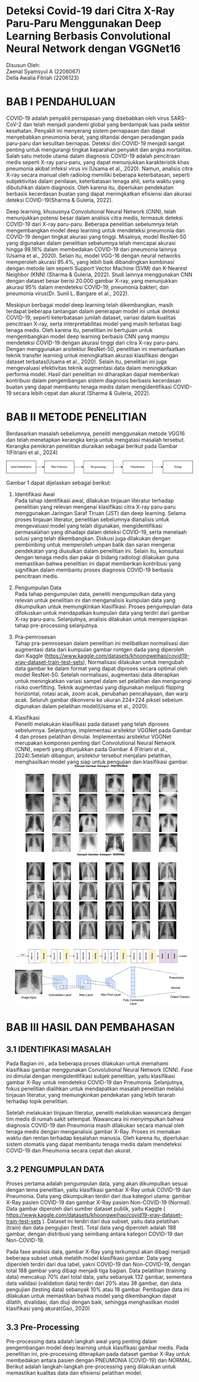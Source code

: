 # Deteksi Covid-19 dari Citra X-Ray Paru-Paru Menggunakan Deep Learning Berbasis Convolutional Neural Network dengan VGGNet16

Disusun Oleh: <br>
Zaenal Syamsyul A (2206067)<br>
Della Awalia Fitriah (2206123)<br>

# BAB I PENDAHULUAN <br>
COVID-19 adalah penyakit pernapasan yang disebabkan oleh virus SARS-CoV-2 dan telah menjadi pandemi global yang berdampak luas pada sektor kesehatan. Penyakit ini menyerang sistem pernapasan dan dapat menyebabkan pneumonia berat, yang ditandai dengan peradangan pada paru-paru dan kesulitan bernapas. Deteksi dini COVID-19 menjadi sangat penting untuk mengurangi tingkat keparahan penyakit dan angka mortalitas. Salah satu metode utama dalam diagnosis COVID-19 adalah pencitraan medis seperti X-ray paru-paru, yang dapat menunjukkan karakteristik khas pneumonia akibat infeksi virus ini (Usama et al., 2020). Namun, analisis citra X-ray secara manual oleh radiolog memiliki beberapa keterbatasan, seperti subjektivitas dalam penilaian, keterbatasan tenaga ahli, serta waktu yang dibutuhkan dalam diagnosis. Oleh karena itu, diperlukan pendekatan berbasis kecerdasan buatan yang dapat meningkatkan efisiensi dan akurasi deteksi COVID-19(Sharma & Guleria, 2022).<br>

Deep learning, khususnya Convolutional Neural Network (CNN), telah menunjukkan potensi besar dalam analisis citra medis, termasuk deteksi COVID-19 dari X-ray paru-paru. Beberapa penelitian sebelumnya telah mengembangkan model deep learning untuk mendeteksi pneumonia dan COVID-19 dengan tingkat akurasi yang tinggi. Misalnya, model ResNet-50 yang digunakan dalam penelitian sebelumnya telah mencapai akurasi hingga 98.18% dalam membedakan COVID-19 dari pneumonia lainnya (Usama et al., 2020). Selain itu, model VGG-16 dengan neural networks memperoleh akurasi 95.4%, yang lebih baik dibandingkan kombinasi dengan metode lain seperti Support Vector Machine (SVM) dan K-Nearest Neighbor (KNN) (Sharma & Guleria, 2022). Studi lainnya menggunakan CNN dengan dataset besar berisi 20.000 gambar X-ray, yang menunjukkan akurasi 95% dalam mendeteksi COVID-19, pneumonia bakteri, dan pneumonia virus(Dr. Sunil L. Bangare et al., 2022). <br>

Meskipun berbagai model deep learning telah dikembangkan, masih terdapat beberapa tantangan dalam penerapan model ini untuk deteksi COVID-19, seperti keterbatasan jumlah dataset, variasi dalam kualitas pencitraan X-ray, serta interpretabilitas model yang masih terbatas bagi tenaga medis. Oleh karena itu, penelitian ini bertujuan untuk mengembangkan model deep learning berbasis CNN yang mampu mendeteksi COVID-19 dengan akurasi tinggi dari citra X-ray paru-paru. Dengan menggunakan arsitektur ResNet-50, penelitian ini memanfaatkan teknik transfer learning untuk meningkatkan akurasi klasifikasi dengan dataset terbatas(Usama et al., 2020). Selain itu, penelitian ini juga mengevaluasi efektivitas teknik augmentasi data dalam meningkatkan performa model. Hasil dari penelitian ini diharapkan dapat memberikan kontribusi dalam pengembangan sistem diagnosis berbasis kecerdasan buatan yang dapat membantu tenaga medis dalam mengidentifikasi COVID-19 secara lebih cepat dan akurat (Sharma & Guleria, 2022). <br>

# BAB II METODE PENELITIAN <br>
Berdasarkan masalah sebelumnya, peneliti menggunakan metode VGG16 dan telah menetapkan kerangka kerja untuk mengatasi masalah tersebut. Kerangka pemikiran penelitian diuraikan sebagai berikut pada Gambar 1(Fitriani et al., 2024) <br>

![tahapan metode penelitian yang dilakukan](tahapan_metode.png) <br>

Gambar 1 dapat dijelaskan sebagai berikut: <br>

1. Identifikasi Awal <br>
Pada tahap identifikasi awal, dilakukan tinjauan literatur terhadap penelitian yang relevan mengenai klasifikasi citra X-ray paru-paru menggunakan Jaringan Saraf Tiruan (JST) dan deep learning. Selama proses tinjauan literatur, penelitian sebelumnya dianalisis untuk mengevaluasi model yang telah digunakan, mengidentifikasi permasalahan yang dihadapi dalam deteksi COVID-19, serta menelaah solusi yang telah dikembangkan. Diskusi juga dilakukan dengan pembimbing untuk memperoleh umpan balik dan saran mengenai pendekatan yang diusulkan dalam penelitian ini. Selain itu, konsultasi dengan tenaga medis dan pakar di bidang radiologi dilakukan guna memastikan bahwa penelitian ini dapat memberikan kontribusi yang signifikan dalam membantu proses diagnosis COVID-19 berbasis pencitraan medis. <br>

2. Pengumpulan Data <br>
Pada tahap pengumpulan data, peneliti mengumpulkan data yang relevan untuk penelitian ini dan menganalisis kumpulan data yang dikumpulkan untuk memungkinkan klasifikasi. Proses pengumpulan data difokuskan untuk mendapatkan kumpulan data yang terdiri dari gambar X-ray paru-paru. Selanjutnya, analisis dilakukan untuk mempersiapkan tahap pre-processing selanjutnya. <br>

3. Pra-pemrosesan <br>
Tahap pra-pemrosesan dalam penelitian ini melibatkan normalisasi dan augmentasi data dari kumpulan gambar rontgen dada yang diperoleh dari Kaggle (https://www.kaggle.com/datasets/khoongweihao/covid19-xray-dataset-train-test-sets), Normalisasi dilakukan untuk mengubah data gambar ke dalam format yang dapat diproses secara optimal oleh model ResNet-50. Setelah normalisasi, augmentasi data diterapkan untuk meningkatkan variasi sampel dalam set pelatihan dan mengurangi risiko overfitting. Teknik augmentasi yang digunakan meliputi flipping horizontal, rotasi acak, zoom acak, perubahan pencahayaan, dan warp acak. Seluruh gambar dikonversi ke ukuran 224×224 piksel sebelum digunakan dalam pelatihan model(Usama et al., 2020). <br>

4. Klasifikasi <br>
Peneliti melakukan klasifikasi pada dataset yang telah diproses sebelumnya. Selanjutnya, implementasi arsitektur VGGNet pada Gambar 4 dan proses pelatihan dimulai. Implementasi arsitektur VGGNet merupakan komponen penting dari Convolutional Neural Network (CNN), seperti yang ditunjukkan pada Gambar 4 (Fitriani et al., 2024).Setelah dibangun, arsitektur tersebut menjalani pelatihan, menghasilkan model yang siap untuk pengujian dan klasifikasi gambar. <br>
![kaggle chest x-ray](kaggle2.png) <br>
![arsitektur vggnet16](arsitektur.png) <br>
![arsitektur cnn](cnn_arsitektur.png) <br>

# BAB III HASIL DAN PEMBAHASAN <br>
## 3.1 IDENTIFIKASI MASALAH <br>
Pada Bagian ini , ada beberapa proses dilakukan untuk memahami klasifikasi gambar menggunakan Convolutional Neural Network (CNN). Fase ini dimulai dengan mengidentifikasi subjek penelitian, yaitu klasifikasi gambar X-Ray untuk mendeteksi COVID-19 dan Pneumonia. Selanjutnya, fokus penelitian dialihkan untuk mendapatkan masalah penelitian melalui tinjauan literatur, yang memungkinkan pendekatan yang lebih terarah terhadap topik penelitian. <br>

Setelah melakukan tinjauan literatur, peneliti melakukan wawancara dengan tim medis di rumah sakit setempat. Wawancara ini menyimpulkan bahwa diagnosis COVID-19 dan Pneumonia masih dilakukan secara manual oleh tenaga medis dengan menganalisis gambar X-Ray. Proses ini memakan waktu dan rentan terhadap kesalahan manusia. Oleh karena itu, diperlukan sistem otomatis yang dapat membantu tenaga medis dalam mendeteksi COVID-19 dan Pneumonia secara cepat dan akurat. <br>

## 3.2 PENGUMPULAN DATA <br>
Proses pertama adalah pengumpulan data, yang akan dikumpulkan sesuai dengan tema penelitian, yaitu klasifikasi gambar X-Ray untuk COVID-19 dan Pneumonia. Data yang dikumpulkan terdiri dari dua kategori utama: gambar X-Ray pasien COVID-19 dan gambar X-Ray pasien Non-COVID-19 (Normal). Data gambar diperoleh dari sumber dataset publik, yaitu Kaggle ( https://www.kaggle.com/datasets/khoongweihao/covid19-xray-dataset-train-test-sets ). Dataset ini terdiri dari dua subset, yaitu data pelatihan (train) dan data pengujian (test). Total data yang diperoleh adalah 188 gambar, dengan distribusi yang seimbang antara kategori COVID-19 dan Non-COVID-19.<br>

Pada fase analisis data, gambar X-Ray yang terkumpul akan dibagi menjadi beberapa subset untuk melatih model klasifikasi gambar. Data yang diperoleh terdiri dari dua label, yakni COVID-19 dan Non-COVID-19, dengan total 188 gambar yang dibagi menjadi tiga bagian. Data pelatihan (training data) mencakup 70% dari total data, yaitu sebanyak 132 gambar, sementara data validasi (validation data) terdiri dari 20% atau 38 gambar, dan data pengujian (testing data) sebanyak 10% atau 18 gambar. Pembagian data ini dilakukan untuk memastikan bahwa model yang dikembangkan dapat dilatih, divalidasi, dan diuji dengan baik, sehingga menghasilkan model klasifikasi yang akurat(Gao, 2020) <br>

## 3.3 Pre-Processing <br>
Pre-processing data adalah langkah awal yang penting dalam pengembangan model deep learning untuk klasifikasi gambar medis. Pada penelitian ini, pre-processing diterapkan pada dataset gambar X-Ray untuk membedakan antara pasien dengan PNEUMONIA (COVID-19) dan NORMAL. Berikut adalah langkah-langkah pre-processing yang dilakukan untuk memastikan kualitas data dan efisiensi pelatihan model. <br>

<br>
